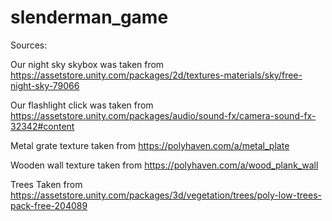 # slenderman_game

Sources:

Our night sky skybox was taken from 
https://assetstore.unity.com/packages/2d/textures-materials/sky/free-night-sky-79066

Our flashlight click was taken from
https://assetstore.unity.com/packages/audio/sound-fx/camera-sound-fx-32342#content

Metal grate texture taken from
https://polyhaven.com/a/metal_plate

Wooden wall texture taken from
https://polyhaven.com/a/wood_plank_wall 

Trees Taken from
https://assetstore.unity.com/packages/3d/vegetation/trees/poly-low-trees-pack-free-204089
